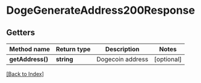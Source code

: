 # DogeGenerateAddress200Response

## Getters

Method name | Return type | Description | Notes
------------ | ------------- | ------------- | -------------
**getAddress()** | **string** | Dogecoin address | [optional]

[[Back to Index]](../index.md)
